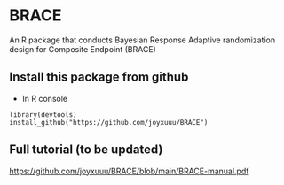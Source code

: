 # BRACE
An R package that conducts Bayesian Response Adaptive randomization design for Composite Endpoint (BRACE)

## Install this package from github
* In R console

```{R}
library(devtools)
install_github("https://github.com/joyxuuu/BRACE") 
```


## Full tutorial (to be updated)

https://github.com/joyxuuu/BRACE/blob/main/BRACE-manual.pdf
